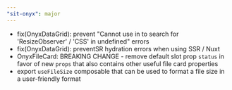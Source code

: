 ```yaml
---
"sit-onyx": major
---
```


- fix(OnyxDataGrid): prevent "Cannot use in to search for 'ResizeObserver' / 'CSS' in undefined" errors
- fix(OnyxDataGrid): preventSR hydration errors when using SSR / Nuxt
- OnyxFileCard: BREAKING CHANGE - remove default slot prop `status` in favor of new `props` that also contains other useful file card properties
- export `useFileSize` composable that can be used to format a file size in a user-friendly format

